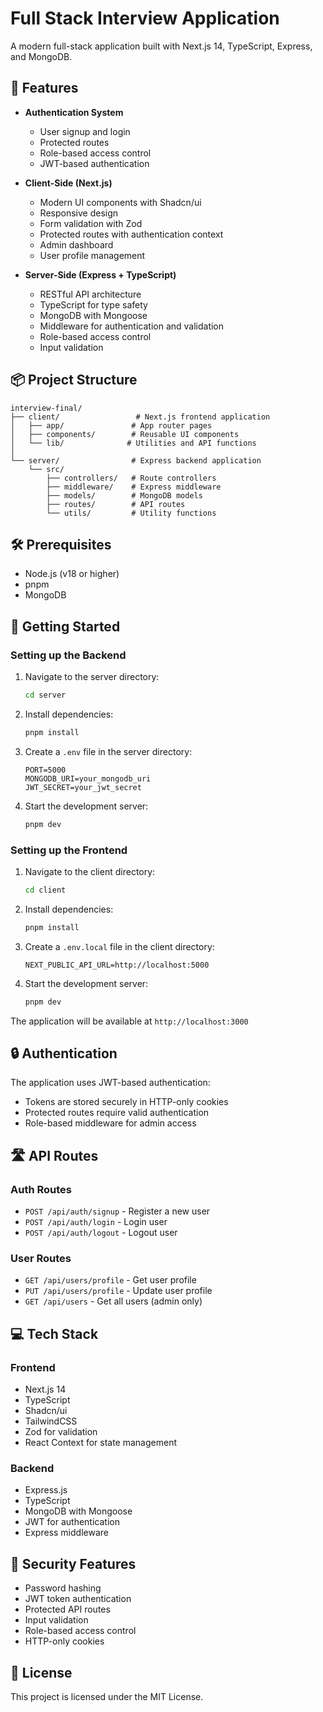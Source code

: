 # Full Stack Interview Application

A modern full-stack application built with Next.js 14, TypeScript, Express, and MongoDB.

## 🚀 Features

- **Authentication System**
  - User signup and login
  - Protected routes
  - Role-based access control
  - JWT-based authentication

- **Client-Side (Next.js)**
  - Modern UI components with Shadcn/ui
  - Responsive design
  - Form validation with Zod
  - Protected routes with authentication context
  - Admin dashboard
  - User profile management

- **Server-Side (Express + TypeScript)**
  - RESTful API architecture
  - TypeScript for type safety
  - MongoDB with Mongoose
  - Middleware for authentication and validation
  - Role-based access control
  - Input validation

## 📦 Project Structure

```
interview-final/
├── client/                 # Next.js frontend application
│   ├── app/               # App router pages
│   ├── components/        # Reusable UI components
│   └── lib/              # Utilities and API functions
│
└── server/                # Express backend application
    └── src/
        ├── controllers/   # Route controllers
        ├── middleware/    # Express middleware
        ├── models/        # MongoDB models
        ├── routes/        # API routes
        └── utils/         # Utility functions
```

## 🛠️ Prerequisites

- Node.js (v18 or higher)
- pnpm
- MongoDB

## 🚀 Getting Started

### Setting up the Backend

1. Navigate to the server directory:
   ```bash
   cd server
   ```

2. Install dependencies:
   ```bash
   pnpm install
   ```

3. Create a `.env` file in the server directory:
   ```env
   PORT=5000
   MONGODB_URI=your_mongodb_uri
   JWT_SECRET=your_jwt_secret
   ```

4. Start the development server:
   ```bash
   pnpm dev
   ```

### Setting up the Frontend

1. Navigate to the client directory:
   ```bash
   cd client
   ```

2. Install dependencies:
   ```bash
   pnpm install
   ```

3. Create a `.env.local` file in the client directory:
   ```env
   NEXT_PUBLIC_API_URL=http://localhost:5000
   ```

4. Start the development server:
   ```bash
   pnpm dev
   ```

The application will be available at `http://localhost:3000`

## 🔒 Authentication

The application uses JWT-based authentication:
- Tokens are stored securely in HTTP-only cookies
- Protected routes require valid authentication
- Role-based middleware for admin access

## 🛣️ API Routes

### Auth Routes
- `POST /api/auth/signup` - Register a new user
- `POST /api/auth/login` - Login user
- `POST /api/auth/logout` - Logout user

### User Routes
- `GET /api/users/profile` - Get user profile
- `PUT /api/users/profile` - Update user profile
- `GET /api/users` - Get all users (admin only)

## 💻 Tech Stack

### Frontend
- Next.js 14
- TypeScript
- Shadcn/ui
- TailwindCSS
- Zod for validation
- React Context for state management

### Backend
- Express.js
- TypeScript
- MongoDB with Mongoose
- JWT for authentication
- Express middleware

## 🔐 Security Features

- Password hashing
- JWT token authentication
- Protected API routes
- Input validation
- Role-based access control
- HTTP-only cookies


## 📄 License

This project is licensed under the MIT License. 